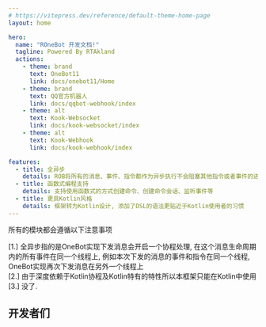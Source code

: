 ```yaml
---
# https://vitepress.dev/reference/default-theme-home-page
layout: home

hero:
  name: "ROneBot 开发文档!"
  tagline: Powered By RTAkland
  actions:
    - theme: brand
      text: OneBot11
      link: docs/onebot11/Home
    - theme: brand
      text: QQ官方机器人
      link: docs/qqbot-webhook/index
    - theme: alt
      text: Kook-Websocket
      link: docs/kook-websocket/index
    - theme: alt
      text: Kook-Webhook
      link: docs/kook-webhook/index

features:
  - title: 全异步
    details: ROB将所有的消息、事件、指令都作为异步执行不会阻塞其他指令或者事件的进行
  - title: 函数式编程支持
    details: 支持使用函数式的方式创建命令、创建命令会话、监听事件等
  - title: 更具Kotlin风格
    details: 框架转为Kotlin设计, 添加了DSL的语法更贴近于Kotlin使用者的习惯
---
```



所有的模块都会遵循以下注意事项

[1.] 全异步指的是OneBot实现下发消息会开启一个协程处理, 在这个消息生命周期内的所有事件在同一个线程上,
例如本次下发的消息的事件和指令在同一个线程, OneBot实现再次下发消息在另外一个线程上  
[2.] 由于深度依赖于Kotlin协程及Kotlin特有的特性所以本框架只能在Kotlin中使用  
[3.] 没了.

<script setup>
import { VPTeamMembers } from 'vitepress/theme';

const members = [
  {
    avatar: 'https://avatars.githubusercontent.com/u/79452994',
    name: 'RTAkland',
    title: '作者',
    links: [
      { icon: 'github', link: 'https://github.com/RTAkland' },
      { icon: 'wordpress', link: 'https://blog.rtast.cn' }
    ]
  },
  {
    avatar: 'https://avatars.githubusercontent.com/u/60739208',
    name: 'xiaoman1221',
    title: '精神支持 | 人生导师 | 作者他爹',
    links: [
      { icon: 'github', link: 'https://github.com/xiaoman1221' },
      { icon: 'wordpress', link: 'https://www.manjiuqi.com/' }
    ]
  }
]
</script>

## 开发者们

<VPTeamMembers size="small" :members="members"></VPTeamMembers>
